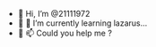 - 👋 Hi, I’m @21111972
- 👀  🌱 I’m currently learning  lazarus...
- 💞️  📫 Could you help me ?

<!---
21111972/21111972 is a ✨ special ✨ repository because its `README.md` (this file) appears on your GitHub profile.
You can click the Preview link to take a look at your changes.
--->
